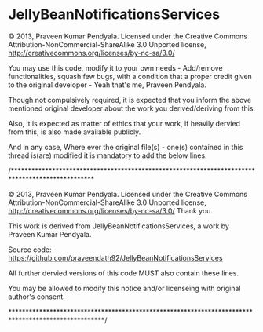 JellyBeanNotificationsServices
==============================

© 2013, Praveen Kumar Pendyala. Licensed under the Creative Commons Attribution-NonCommercial-ShareAlike 3.0 Unported license, http://creativecommons.org/licenses/by-nc-sa/3.0/

You may use this code, modify it to your own needs - Add/remove functionalities, squash few bugs, with a condition that a proper credit given to the original developer - Yeah that's me, Praveen Pendyala.

Though not compulsively required, it is expected that you inform the above mentioned original developer about the work you derived/deriving from this.

Also, it is expected as matter of ethics that your work, if heavily dervied from this, is also made available publicly.

And in any case, Where ever the original file(s) - one(s) contained in this thread is(are) modified it is mandatory to add the below lines.

/************************************************************************************************

© 2013, Praveen Kumar Pendyala. Licensed under the Creative Commons Attribution-NonCommercial-ShareAlike 3.0 Unported license, http://creativecommons.org/licenses/by-nc-sa/3.0/ Thank you.

This work is derived from JellyBeanNotificationsServices, a work by Praveen Kumar Pendyala.

Source code: https://github.com/praveendath92/JellyBeanNotificationsServices

All further dervied versions of this code MUST also contain these lines.

You may be allowed to modify this notice and/or licenseing with original author's consent.

***************************************************************************************************/
